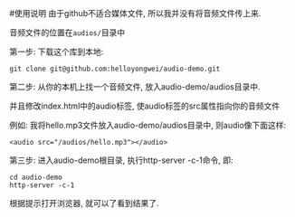 #使用说明 
由于github不适合媒体文件, 所以我并没有将音频文件传上来. 

音频文件的位置在`audios/`目录中

第一步:
下载这个库到本地:
```
git clone git@github.com:helloyongwei/audio-demo.git
```

第二步:
从你的本机上找一个音频文件, 放入audio-demo/audios目录中.

并且修改index.html中的audio标签, 使audio标签的src属性指向你的音频文件

例如: 我将hello.mp3文件放入audio-demo/audios目录中, 则audio像下面这样:
```
<audio src="/audios/hello.mp3"></audio>
```

第三步:
进入audio-demo根目录, 执行http-server -c-1命令, 即:
```
cd audio-demo
http-server -c-1
```
根据提示打开浏览器, 就可以了看到结果了.
